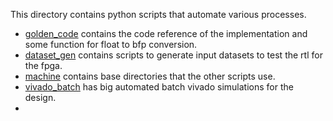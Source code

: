 This directory contains python scripts that automate various processes.

- [golden_code](./golden_code/) contains the code reference of the implementation and some function for float to bfp conversion.
- [dataset_gen](./dataset_gen/) contains scripts to generate input datasets to test the rtl for the fpga.
- [machine](./machine/) contains base directories that the other scripts use.
- [vivado_batch](./vivado_batch/) has big automated batch vivado simulations for the design.
- 
